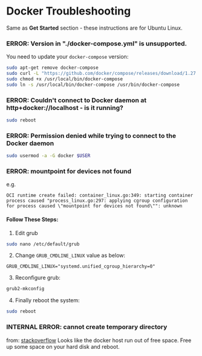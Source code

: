 # Docker Troubleshooting
Same as **Get Started** section - these instructions are for Ubuntu Linux.

### ERROR: Version in "./docker-compose.yml" is unsupported.
You need to update your `docker-compose` version:
```sh
sudo apt-get remove docker-compose
sudo curl -L "https://github.com/docker/compose/releases/download/1.27.4/docker-compose-$(uname -s)-$(uname -m)" -o /usr/local/bin/docker-compose
sudo chmod +x /usr/local/bin/docker-compose
sudo ln -s /usr/local/bin/docker-compose /usr/bin/docker-compose
```


### ERROR: Couldn't connect to Docker daemon at http+docker://localhost - is it running?
```sh
sudo reboot
```


### ERROR: Permission denied while trying to connect to the Docker daemon
```sh
sudo usermod -a -G docker $USER
```


### ERROR: mountpoint for devices not found
e.g.
```
OCI runtime create failed: container_linux.go:349: starting container process caused "process_linux.go:297: applying cgroup configuration for process caused \"mountpoint for devices not found\"": unknown
```

#### Follow These Steps:
1. Edit grub
  ```sh
  sudo nano /etc/default/grub
  ```
2. Change `GRUB_CMDLINE_LINUX` value as below:
  ```
  GRUB_CMDLINE_LINUX="systemd.unified_cgroup_hierarchy=0"
  ```
3. Reconfigure grub:
  ```sh
  grub2-mkconfig
  ```
4. Finally reboot the system:
  ```sh
  sudo reboot
  ```


### INTERNAL ERROR: cannot create temporary directory
from: [stackoverflow](https://stackoverflow.com/questions/40755494/docker-compose-internal-error-cannot-create-temporary-directory)
Looks like the docker host run out of free space.
Free up some space on your hard disk and reboot.
